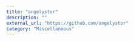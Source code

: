 ```yaml
---
title: "angelystor"
description: ""
external_url: "https://github.com/angelystor"
category: "Miscellaneous"
---
```


